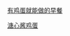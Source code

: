 [有鸡蛋就能做的早餐](https://www.xiaohongshu.com/explore/67ecf34f000000001200c36c?xsec_token=ABg61FkeiXgDWcLbjR1RZPYHoE2GEMRRpIsFsFrYROJdU=&xsec_source=pc_search&source=web_search_result_notes)

[溏心酱鸡蛋](https://www.xiaohongshu.com/explore/667bb797000000001e0130ea?xsec_token=ABOtcYiAorCtZ3Djyxvv8j6M0ipWxkh18IVu0Z9uHKeYI=&xsec_source=pc_search&source=web_search_result_notes)

